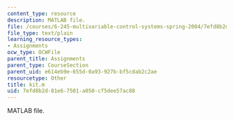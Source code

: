 ```yaml
---
content_type: resource
description: MATLAB file.
file: /courses/6-245-multivariable-control-systems-spring-2004/7efd8b2d81e67501a050cf5dee57ac88_kit.m
file_type: text/plain
learning_resource_types:
- Assignments
ocw_type: OCWFile
parent_title: Assignments
parent_type: CourseSection
parent_uid: e614eb9e-655d-0a93-927b-bf5cdab2c2ae
resourcetype: Other
title: kit.m
uid: 7efd8b2d-81e6-7501-a050-cf5dee57ac88
---
```

MATLAB file.

